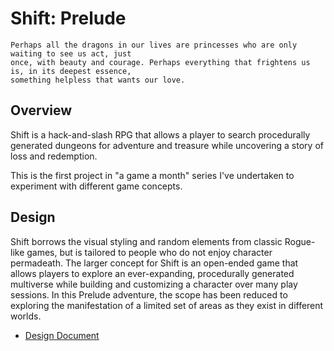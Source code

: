 # Shift: Prelude

    Perhaps all the dragons in our lives are princesses who are only waiting to see us act, just 
    once, with beauty and courage. Perhaps everything that frightens us is, in its deepest essence,
    something helpless that wants our love.

## Overview

Shift is a hack-and-slash RPG that allows a player to search procedurally generated dungeons for adventure and treasure while uncovering a story of loss and redemption.

This is the first project in "a game a month" series I've undertaken to experiment with different game concepts.

## Design

Shift borrows the visual styling and random elements from classic Rogue-like games, but is tailored to people who do not enjoy character permadeath. The larger concept for Shift is an open-ended game that allows players to explore an ever-expanding, procedurally generated multiverse while building and customizing a character over many play sessions. In this Prelude adventure, the scope has been reduced to exploring the manifestation of a limited set of areas as they exist in different worlds.

* [Design Document](docs/design.md)
